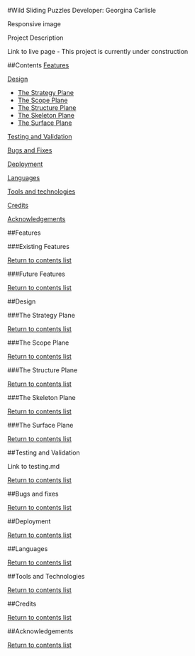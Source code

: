 #Wild Sliding Puzzles
Developer: Georgina Carlisle

Responsive image

Project Description

Link to live page - This project is currently under construction

##Contents
[Features](#features)

[Design](#design)
- [The Strategy Plane](#the-strategy-plane)
- [The Scope Plane](#the-scope-plane)
- [The Structure Plane](#the-structure-plane)
- [The Skeleton Plane](#the-skeleton-plane)
- [The Surface Plane](#the-surface-plane)

[Testing and Validation](#testing-and-validation)

[Bugs and Fixes](#bugs-and-fixes)

[Deployment](#deployment)

[Languages](#languages)

[Tools and technologies](#tools-and-technologies)

[Credits](#credits)

[Acknowledgements](#acknowledgements)

##Features

###Existing Features

[Return to contents list](#contents)

###Future Features

[Return to contents list](#contents)

##Design

###The Strategy Plane

[Return to contents list](#contents)

###The Scope Plane

[Return to contents list](#contents)

###The Structure Plane

[Return to contents list](#contents)

###The Skeleton Plane

[Return to contents list](#contents)

###The Surface Plane

[Return to contents list](#contents)

##Testing and Validation

Link to testing.md

[Return to contents list](#contents)

##Bugs and fixes

[Return to contents list](#contents)

##Deployment

[Return to contents list](#contents)

##Languages

[Return to contents list](#contents)

##Tools and Technologies

[Return to contents list](#contents)

##Credits

[Return to contents list](#contents)

##Acknowledgements

[Return to contents list](#contents)
